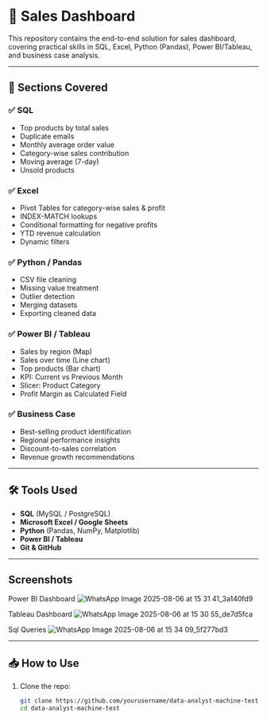 # 🧪 Sales Dashboard 

This repository contains the end-to-end solution for sales dashboard, covering practical skills in SQL, Excel, Python (Pandas), Power BI/Tableau, and business case analysis.

---

## 📌 Sections Covered

### ✅ SQL
- Top products by total sales
- Duplicate emails
- Monthly average order value
- Category-wise sales contribution
- Moving average (7-day)
- Unsold products

### ✅ Excel
- Pivot Tables for category-wise sales & profit
- INDEX-MATCH lookups
- Conditional formatting for negative profits
- YTD revenue calculation
- Dynamic filters

### ✅ Python / Pandas
- CSV file cleaning
- Missing value treatment
- Outlier detection
- Merging datasets
- Exporting cleaned data

### ✅ Power BI / Tableau
- Sales by region (Map)
- Sales over time (Line chart)
- Top products (Bar chart)
- KPI: Current vs Previous Month
- Slicer: Product Category
- Profit Margin as Calculated Field

### ✅ Business Case
- Best-selling product identification
- Regional performance insights
- Discount-to-sales correlation
- Revenue growth recommendations

---

## 🛠️ Tools Used

- **SQL** (MySQL / PostgreSQL)
- **Microsoft Excel / Google Sheets**
- **Python** (Pandas, NumPy, Matplotlib)
- **Power BI / Tableau**
- **Git & GitHub**

---
## Screenshots
Power BI Dashboard
![WhatsApp Image 2025-08-06 at 15 31 41_3a140fd9](https://github.com/user-attachments/assets/65f471fb-c762-494e-9f16-544331adee3a)

Tableau Dashboard
![WhatsApp Image 2025-08-06 at 15 30 55_de7d5fca](https://github.com/user-attachments/assets/18ced66e-0df8-4db4-9e08-69af8d539387)

Sql Queries
![WhatsApp Image 2025-08-06 at 15 34 09_5f277bd3](https://github.com/user-attachments/assets/864afd19-cfdc-487d-816f-7c46e3108f39)

---

## 📥 How to Use

1. Clone the repo:
   ```bash
   git clone https://github.com/yourusername/data-analyst-machine-test.git
   cd data-analyst-machine-test
